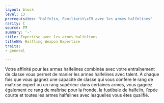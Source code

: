 ```yaml
---
layout: block
level: 13
prerequisites: "Halfelin, Familiarit\xE9 avec les armes halfelines"
rarity: C
source: ??
summary: '-'
title: Expertise avec les armes halfelines
titleEN: Halfling Weapon Expertise
traits:
- general

---
```


<p>Votre affinité pour les armes halfelines combinée avec votre entraînement de classe vous permet de manier les armes halfelines avec talent. À chaque fois que vous gagnez une capacité de classe qui vous confère le rang de maîtrise expert ou un rang supérieur dans certaines armes, vous gagnez également ce rang de maîtrise pour la fronde, la fustibale de halfelin, l’épée courte et toutes les armes halfelines avec lesquelles vous êtes qualifié.</p>
